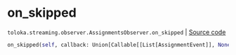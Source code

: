 # on_skipped
`toloka.streaming.observer.AssignmentsObserver.on_skipped` | [Source code](https://github.com/Toloka/toloka-kit/blob/v1.2.0/src/streaming/observer.py#L406)

```python
on_skipped(self, callback: Union[Callable[[List[AssignmentEvent]], None], Callable[[List[AssignmentEvent]], Awaitable[None]]])
```

